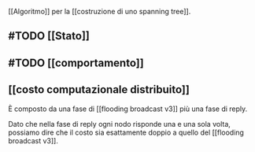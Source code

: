 [[Algoritmo]] per la [[costruzione di uno spanning tree]].

## #TODO [[Stato]]

## #TODO [[comportamento]]

## [[costo computazionale distribuito]]

È composto da una fase di [[flooding broadcast v3]] più una fase di reply.

Dato che nella fase di reply ogni nodo risponde una e una sola volta, possiamo dire che il costo sia esattamente doppio a quello del [[flooding broadcast v3]].
